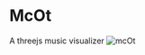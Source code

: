 # McOt
A threejs music visualizer
![mcOt](https://user-images.githubusercontent.com/69056618/205723581-6c090128-435d-4c11-a41d-72f50678c1ad.png)
